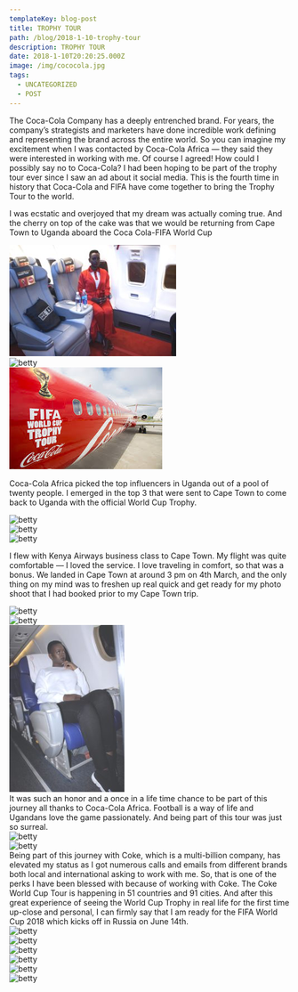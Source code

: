 ```yaml
---
templateKey: blog-post
title: TROPHY TOUR
path: /blog/2018-1-10-trophy-tour
description: TROPHY TOUR
date: 2018-1-10T20:20:25.000Z
image: /img/cococola.jpg
tags:
  - UNCATEGORIZED
  - POST
---
```


<div class="container">
  <div class="row">
    <p>
    The Coca-Cola Company has a deeply entrenched brand. For years, the company’s strategists and marketers have done incredible work defining and representing the brand across the entire world.
    So you can imagine my excitement when I was contacted by Coca-Cola Africa  — they said they were interested in working with me. Of course I agreed! How could I possibly say no to Coca-Cola? I had been hoping to be part  of the trophy tour ever since I saw an ad about it social media. This is the fourth time in history that Coca-Cola and FIFA have come together to bring the Trophy Tour to the world.
    </p>
    <p>
    I was ecstatic and overjoyed that my dream was actually coming true. And the cherry on top of the cake was that we would be returning from Cape Town to Uganda aboard the Coca Cola-FIFA World Cup
    </p>
  </div>
  <div class="row">
    <div class="col">
      <img  src="./t16.jpeg" alt="betty">
    </div>
    <div class="col">
      <img  src="./t17.jpeg" alt="betty">
    </div>
    <div class="col">
      <img  src="./t18.jpeg" alt="betty">
    </div>
  </div>
  <div class="row">
    <p>
    Coca-Cola Africa picked the top influencers in Uganda out of a pool of twenty people. I emerged in the top 3 that were sent to Cape Town to come back to Uganda with the official World Cup Trophy.
    </p>
  </div>
  <div class="row">
    <div class="col">
      <img  src="./t1.jpeg" alt="betty">
    </div>
    <div class="col">
      <img  src="./t2.jpeg" alt="betty">
    </div>
    <div class="col">
      <img  src="./t3.jpeg" alt="betty">
    </div>
  </div>
  <div class="row">
    <p>
    I flew with Kenya Airways business class to Cape Town. My flight was quite comfortable — I loved the service. I love traveling in comfort, so that was a bonus. We landed in Cape Town at around 3 pm on 4th March, and the only thing on my mind was to freshen up real quick and get ready for my photo shoot that I had booked  prior to my Cape Town trip.
    </p>
  </div>
  <div class="row">
    <div class="col">
      <img  src="./t11.jpeg" alt="betty">
    </div>
    <div class="col">
      <img  src="./t7.jpeg" alt="betty">
    </div>
    <div class="col">
      <img  src="./t14.jpeg" alt="betty">
    </div>
  </div>
  <div class="row">
    <div class="col">
      It was such an honor and a once in a life time chance to be part of this journey all thanks to Coca-Cola Africa.
      Football is a way of life and Ugandans love the game passionately. And being part of this tour was just so surreal.
    </div>
    <div class="col">
       <img  src="./t9.jpeg" alt="betty">
    </div>
  </div>
  <div class="row">
    <div class="col">
      <img  src="./t12.jpeg" alt="betty">
    </div>
    <div class="col">
        Being part of this journey with Coke, which is a multi-billion company, has elevated my status as I got numerous calls and emails from different brands both local and international  asking to work with me. So, that is one of the perks I have been blessed with because of working with Coke.
        The Coke World Cup Tour is happening  in 51 countries and 91 cities. And after this great experience of seeing the World Cup Trophy in real life for the first time up-close and personal, I can firmly say that I am ready for the FIFA  World Cup 2018 which kicks off in Russia on June 14th.
    </div>
  </div>
  <div class="row">
    <div class="col">
      <img  src="./t10.jpeg" alt="betty">
    </div>
    <div class="col">
      <img  src="./t8.jpeg" alt="betty">
    </div>
    <div class="col">
      <img  src="./t15.jpeg" alt="betty">
    </div>
  </div>
   <div class="row">
    <div class="col">
      <img  src="./t4.jpeg" alt="betty">
    </div>
    <div class="col">
      <img  src="./t5.jpeg" alt="betty">
    </div>
    <div class="col">
      <img  src="./t6.jpeg" alt="betty">
    </div>
  </div>
</div>